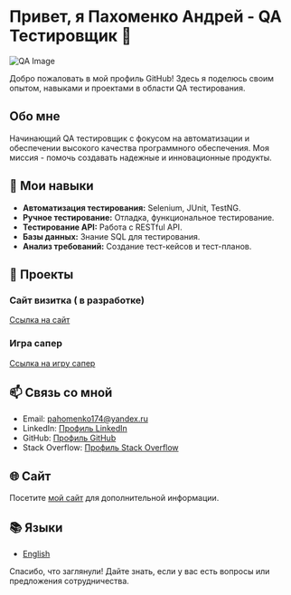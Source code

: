 # Привет, я Пахоменко Андрей - QA Тестировщик 👋

![QA Image](![JBE8zTObQBo](https://github.com/Pahma174/Pahma174/assets/150482338/31347a99-7550-4809-ae62-fb24f5f24c2c)
)

Добро пожаловать в мой профиль GitHub! Здесь я поделюсь своим опытом, навыками и проектами в области QA тестирования.

## Обо мне

Начинающий QA тестировщик с фокусом на автоматизации и обеспечении высокого качества программного обеспечения. Моя миссия - помочь создавать надежные и инновационные продукты.

## 🚀 Мои навыки

- **Автоматизация тестирования:** Selenium, JUnit, TestNG.
- **Ручное тестирование:** Отладка, функциональное тестирование.
- **Тестирование API:** Работа с RESTful API.
- **Базы данных:** Знание SQL для тестирования.
- **Анализ требований:** Создание тест-кейсов и тест-планов.

## 💼 Проекты

### Сайт визитка ( в разработке)


[Ссылка на сайт](https://pahma174.github.io/qa%20%D0%B2%D0%B8%D0%B7%D0%B8%D1%82%D0%BA%D0%B0/)

### Игра сапер

[Ссылка на игру сапер](pahma174.github.io/saper/)

## 📫 Связь со мной

- Email: pahomenko174@yandex.ru
- LinkedIn: [Профиль LinkedIn](https://www.linkedin.com/in/вашlinkedin)
- GitHub: [Профиль GitHub](https://github.com/Pahma174)
- Stack Overflow: [Профиль Stack Overflow](https://stackoverflow.com/users/23077820)

## 🌐 Сайт

Посетите [мой сайт](https://pahma174.github.io/qa%20%D0%B2%D0%B8%D0%B7%D0%B8%D1%82%D0%BA%D0%B0/) для дополнительной информации.

## 📚 Языки

- [English](README.en.md)

Спасибо, что заглянули! Дайте знать, если у вас есть вопросы или предложения сотрудничества.

<!---
Pahma174/Pahma174 is a ✨ special ✨ repository because its `README.md` (this file) appears on your GitHub profile.
You can click the Preview link to take a look at your changes.
--->
